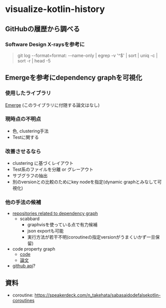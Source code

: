 # visualize-kotlin-history

## GitHubの履歴から調べる

### Software Design X-raysを参考に

> git log --format=format: --name-only | egrep -v '^$' | sort | uniq -c | sort -r | head -5

## Emergeを参考にdependency graphを可視化

### 使用したライブラリ

[Emerge](https://github.com/glato/emerge) (このライブラリに付随する論文はなし)

### 現時点の不明点

- 色, clustering手法
- Testに関する

### 改善させるなら

- clustering に基づくレイアウト
- Test系のファイルを分離 or グレーアウト
- サブグラフの抽出
- 別のversionとの比較のためにkey nodeを指定(dynamic graphとみなして可視化)

### 他の手法の候補

- [repositories related to dependency graph](https://github.com/topics/dependency-graph)
    - scabbard
        - graphvisを使っている点で有力候補
        - json exportも可能
        - 実行方法が若干不明(coroutineの指定versionがうまくいかず一旦保留)
- code property graph
    - [code](https://github.com/Fraunhofer-AISEC/cpg)
    - [論文](https://ieeexplore.ieee.org/stamp/stamp.jsp?arnumber=6956589&casa_token=jBAMWOOlhx4AAAAA:iww2hXLSL_2bRvwIolenlAICOuYUgIdLTg90ZHRXXLocMZ4TlF9XxWdGKF1VaaGPadhWpdyKDjcoAg)
- [github api](https://docs.github.com/ja/code-security/supply-chain-security/understanding-your-software-supply-chain/about-the-dependency-graph)?


## 資料
- coroutine: https://speakerdeck.com/n_takehata/sabasaidodefalsekotlin-coroutines
